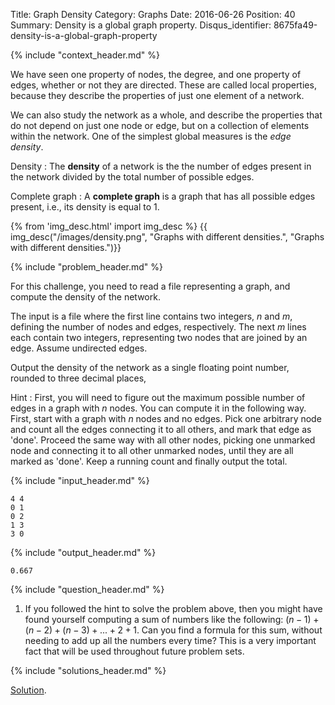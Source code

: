 Title: Graph Density
Category: Graphs
Date: 2016-06-26
Position: 40
Summary: Density is a global graph property.
Disqus_identifier: 8675fa49-density-is-a-global-graph-property

{% include "context_header.md" %}

We have seen one property of nodes, the degree, and one property of edges,
whether or not they are directed. These are called local properties,
because they describe the properties of just one element of a network.

We can also study the network as a whole, and describe the properties that
do not depend on just one node or edge, but on a collection of elements
within the network. One of the simplest global measures is the *edge
density*.

Density[](#density)
: The **density** of a network is the the number of edges present in the
network divided by the total number of possible edges.

Complete graph[](#complete-graph)
: A **complete graph** is a graph that has all possible edges present,
i.e., its density is equal to $1$.

{% from 'img_desc.html' import img_desc %}
{{ img_desc("/images/density.png",
            "Graphs with different densities.",
            "Graphs with different densities.")}}

{% include "problem_header.md" %}

For this challenge, you need to read a file representing a graph, and
compute the density of the network.

The input is a file where the first line contains two integers, $n$ and
$m$, defining the number of nodes and edges, respectively. The next $m$
lines each contain two integers, representing two nodes that are joined by
an edge. Assume undirected edges.

Output the density of the network as a single floating point number,
rounded to three decimal places,

Hint
: First, you will need to figure out the maximum possible number of edges
in a graph with $n$ nodes. You can compute it in the following way. First,
start with a graph with $n$ nodes and no edges. Pick one arbitrary node and
count all the edges connecting it to all others, and mark that edge as
'done'. Proceed the same way with all other nodes, picking one unmarked
node and connecting it to all other unmarked nodes, until they are all
marked as 'done'. Keep a running count and finally output the total.

{% include "input_header.md" %}

```
4 4
0 1
0 2
1 3
3 0
```

{% include "output_header.md" %}

```
0.667
```

{% include "question_header.md" %}

1. If you followed the hint to solve the problem above, then you might have
   found yourself computing a sum of numbers like the following: $(n - 1) +
   (n - 2) + (n - 3) + ... + 2 + 1$. Can you find a formula for this sum,
   without needing to add up all the numbers every time? This is a very
   important fact that will be used throughout future problem sets.


{% include "solutions_header.md" %}

[Solution](https://github.com/leotrs/erdos/blob/master/solutions/graphs/density.py).
